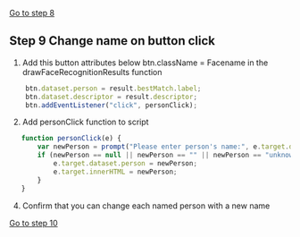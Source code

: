 [Go to step 8](https://github.com/seattleacademy/faceCam/tree/step8)

## Step 9 Change name on button click
1.  Add this button attributes below btn.className = Facename in the drawFaceRecognitionResults function
```javascript
    btn.dataset.person = result.bestMatch.label;
    btn.dataset.descriptor = result.descriptor;
    btn.addEventListener("click", personClick);
  ```
2.  Add personClick function to script
 ```javascript  
    function personClick(e) {
        var newPerson = prompt("Please enter person's name:", e.target.dataset.person);
        if (newPerson == null || newPerson == "" || newPerson == "unknown") {} else {
            e.target.dataset.person = newPerson;
            e.target.innerHTML = newPerson;
        }
    }
```
4. Confirm that you can change each named person with a new name

[Go to step 10](https://github.com/seattleacademy/faceCam/tree/step10)
